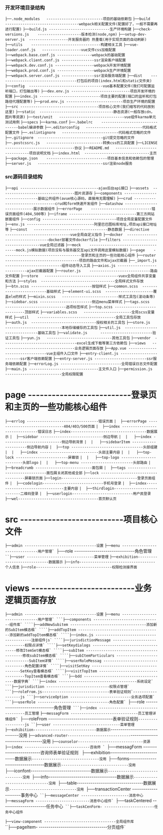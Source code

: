 ### 开发环境目录结构

`├──.node_modules	--------------------------项目的基础依赖包`
`├──build	----------------------------------webpack相关配置文件(配置好了，一般不需要再进行配置)`
   `├──build.js	----------------------------生产环境构建`
   `├──check-versions.js	--------------------版本检测(node,npm)`
   `├──setup-dev-server.js	------------------开发服务器的 热重载(用于实现页面的自动刷新)`
   `├──utils	--------------------------------构建相关工具`
   `├──vue-loader.conf.js	------------------vue文件css加载配置`
   `├──webpack.base.conf.js	----------------webpack的基础配置`
   `├──webpack.client.conf.js ---------------ssr渲染客户端配置`
   `├──webpack.dev.conf.js ------------------webpack开发环境配置`
   `├──webpack.prod.conf.js -----------------webpack生产环境配置`
   `├──webpack.server.conf.js ---------------ssr渲染服务端配置`
`├──dist	------------------------------------打包后的项目(index.html和static文件夹)`
`├──config	----------------------------------vue基本配置文件(我们可配置监听端口，打包输出等)`
   `├──dev.env.js ---------------------------项目开发环境的配置`
   `├──index.js	----------------------------项目主要的配置(端口的监听和打包路径代理配置等)`
   `├──prod.env.js --------------------------项目生产环境的配置`
`├──src	------------------------------------项目核心文件(我们缩写的代码放到这里)`
`├──static	----------------------------------静态资源(一般存放cdn，图片等资源)`
`├──test/unit	------------------------------vue组件karma单元测试用例`
   `├──specs`
   `├──karma.conf`
`├──.babelrc	--------------------------------babel编译参数`
`├──.editorconfig	--------------------------代码格式配置文件`
`├──.eslintignore	--------------------------代码格式忽略的文件`
`├──.gitignore	------------------------------git提交忽略的文件`
`├──.postcssrc.js	--------------------------转换css的工具配置`
`├──LICENSE	--------------------------------协议`
`├──README.md	------------------------------项目说明文档`
`├──index.html	------------------------------主页`
`├──package.json	----------------------------项目基本信息和依赖包的管理`
`├──server.js	------------------------------ssr渲染node服务`


### src源码目录结构

`├──api	------------------------------------ajax后台api接口`
`├──assets	----------------------------------图片资源存`
`├──components ------------------------------基础公共组件(avue核心源码，直接用无需理解)`
   `├──crud ---------------------------------crud和form快速开发组件`
   `├──datashow	----------------------------展示数据组件`
   `├──errorPage	----------------------------错误页面组件(404,500等)`
   `├──iframe -------------------------------第三方网站嵌套组件`
`├──config ----------------------------------项目全局变量配置文件`
   `├──env.js -------------------------------阿里巴巴图标库地址,项目api接口地址等`
`├──const	----------------------------------静态数据`
`├──directive	------------------------------vue全局自定义指令`
`├──docker	----------------------------------docker部署文件dockerfile`
`├──filters	--------------------------------vue全局过滤器`
`├──mock	------------------------------------mock.js模拟数据(项目没有与服务器交互api文件调用这里模拟数据)`
`├──page	------------------------------------登录页和主页的一些功能核心组件`
`├──router	----------------------------------项目的路由文件和ajax拦截器`
   `├──_import.js	--------------------------组件动态导入工具`
   `├──axios.js	----------------------------ajax拦截器配置`
   `├──router.js	----------------------------路由文件配置`
`├──store	----------------------------------vuex全局组件共享变量和方法`
`├──styles	----------------------------------全局样式文件存放`
   `├──btn.scss	----------------------------按钮样式`
   `├──common.scss	--------------------------基础样式`
   `├──element-ui.scss	----------------------覆盖ele的样式`
   `├──mixin.scss	--------------------------样式工具包(滚动条等)`
   `├──sidebar.scss	------------------------侧边menu菜单样式`
   `├──tags.scss	----------------------------选项标签样式`
   `├──top.scss	----------------------------顶部样式`
   `├──variables.scss	----------------------全局scss变量样式`
`├──util	------------------------------------全局工具包存放`
   `├──auth.js	------------------------------授权相关的工具包`
   `├──store.js		--------------------------本地存储缓存的工具包`
   `├──util.js	------------------------------基础工具包`
   `├──validate.js		------------------------验证工具包`
   `├──yun.js	------------------------------其他工具包`
`├──vendor	----------------------------------excel生成下载等第三方依赖包`
`├──views	----------------------------------业务逻辑页面存放`
`├──App.vue	--------------------------------vue主组件入口文件`
`├──entry-client.js	------------------------ssr客户端依赖配置`
`├──entry-server.js	------------------------ssr服务端依赖配置`
`├──errorLog.js	----------------------------全局错误日志文件配置`
`├──main.js	--------------------------------主文件入口`
`├──permission.js	--------------------------全局权限配置`

# page	--------------------------登录页和主页的一些功能核心组件
`├──errlog ---------------------------------错误页面`
`|  ├──errorPage -------------------------------404/403/500页面`
`|  ├──index -------------------------------错误日志`
`├──index-----------------------------------数据展示`
`|  ├──sidebar -----------------------------侧边导航`
`|  |   ├──index ---------------------------侧边导航背景` 
`|  |   ├──sidebarItem ---------------------侧边导航内容`
`|  ├──top ---------------------------------头部组建`
`|  |   ├──index ---------------------------头部主要内容`
`|  |   ├──top-lock ------------------------屏幕锁`
`|  |   ├──top-logo ------------------------头部logo`
`|  |   ├──top-menu ------------------------头部路由`
`|  ├──breadcrumb --------------------------面包屑`
`|  ├──tags --------------------------------面包屑关闭其他或全部`
`├──lock -----------------------------------屏幕锁页面`
`├──login-----------------------------------登录页面组件`
`|  ├──codelogin----------------------------手机号登录`
`|  ├──index--------------------------------主要内容`
`|  ├──thirdlogin---------------------------二维码登录`
`|  ├──userlogin----------------------------用户民登录`
`├──wel-------------------------------------首页默认页`

# src	--------------------------项目核心文件
`├──admin ---------------------------------设置`
  ``├──menu -------------------------------用户管理`
  ``├──role -------------------------------角色管理`
  ``├──user -------------------------------菜单管理 `
`├──exhibition-----------------------------数据展示`
`├──info-----------------------------------个人信息`
`├──role-----------------------------------权限检测接界面`

# views	--------------------------业务逻辑页面存放
`├──admin ---------------------------------设置`
  ``├──menu -------------------------------用户管理`
    ```├──components -------------------------------组件库`
      ````├──addNewSubitem -----------------------------------添加新的SubItem模态框`
      ````├──addTopItem --------------------------------------添加新的addTopItem模态框`
      ````├──index.js ----------------------------------------注册组件js`
      ````├──jurisdictionMessage -----------------------------权限点详情`
      ````├──setKeydialogs -----------------------------------修改ItemSet模态框`
      ````├──subItem -----------------------------------------修改subItem模态框`
      ````├──subItemParticulars ------------------------------SubItem详情`
      ````├──userRoleMessag ----------------------------------角色配置详情`
      ````├──visitSetKey -------------------------------------SetKey查看模态框`
      ````├──visitTopItem ------------------------------------TopItem查看模态框`
    ```├──bdd --------------------------------------数据字典`
    ```├──index ------------------------------------系统设定`
    ```├──jurisdiction -----------------------------权限点管理`
    ```├──roleFrom.js-------------------------------表单验证规则`------------------js
    ```├──serviceOption ----------------------------业务选项配置`
    ```├──userRole ---------------------------------角色配置`
  ``├──role -------------------------------角色管理`
    ```├──index ------------------------------------员工管理`
    ```├──messagForm -------------------------------员工管理详情组件`
    ```├──roleFrom ---------------------------------表单验证规则`------------------js
  ``├──user -------------------------------菜单管理 `
`├──exhibition-----------------------------数据展示`-------------------------------没用
`├──advanced-router-----------------------------`---------------------------------没用
`├──counselor------------------------------资源`
  ``├──index ------------------------------咨询师 `
  ``├──messagForm -------------------------咨询师表单验证规则 `
`├──exhibition-----------------------------数据展示`-------------------------------没用
`├──forms----------------------------------数据展示`-------------------------------没用
`├──iconfont-------------------------------数据展示`-------------------------------没用
`├──info-----------------------------------数据展示`-------------------------------没用
`├──table----------------------------------数据展示`-------------------------------没用
`├──transactionCenter ---------------------事务中心`
  ``├──messageCenter ----------------------消息中心`
  ``├──messagForm -------------------------消息中心组件`
  ``├──taskCentered -----------------------任务中心`
  ``├──taskCenForm- -----------------------任务中心组件`

`├──view-component ---------------------------------全局组件库`
  ``├──pageItem- -----------------------------------分页组件`
